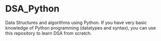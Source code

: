 # DSA_Python
Data Structures and algorithms using Python. If you have very basic knowledge of Python programming (datatypes and syntax), you can use this repository to learn DSA from scratch.
